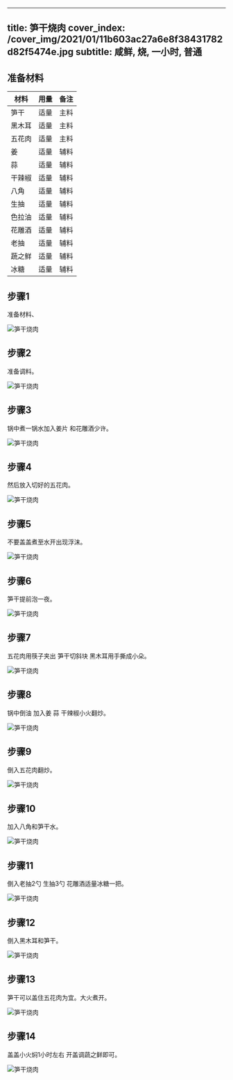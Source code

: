 
---
title: 笋干烧肉
cover_index: /cover_img/2021/01/11b603ac27a6e8f38431782d82f5474e.jpg
subtitle: 咸鲜, 烧, 一小时, 普通
---

## 准备材料

| 材料     | 用量 | 备注|
| ------- | ----- | --- |
| 笋干 | 适量| 主料 |
| 黑木耳 | 适量| 主料 |
| 五花肉 | 适量| 主料 |
| 姜 | 适量| 辅料 |
| 蒜 | 适量| 辅料 |
| 干辣椒 | 适量| 辅料 |
| 八角 | 适量| 辅料 |
| 生抽 | 适量| 辅料 |
| 色拉油 | 适量| 辅料 |
| 花雕酒 | 适量| 辅料 |
| 老抽 | 适量| 辅料 |
| 蔬之鲜 | 适量| 辅料 |
| 冰糖 | 适量| 辅料 |

## 步骤1

准备材料、

![笋干烧肉](https://i8.meishichina.com/attachment/recipe/201010/201010181343393.JPG?x-oss-process=style/p320) 

## 步骤2

准备调料。

![笋干烧肉](https://i8.meishichina.com/attachment/recipe/201010/201010181343541.JPG?x-oss-process=style/p320) 

## 步骤3

锅中煮一锅水加入姜片 和花雕酒少许。

![笋干烧肉](https://i8.meishichina.com/attachment/recipe/201010/201010181344485.JPG?x-oss-process=style/p320) 

## 步骤4

然后放入切好的五花肉。

![笋干烧肉](https://i8.meishichina.com/attachment/recipe/201010/201010181345107.JPG?x-oss-process=style/p320) 

## 步骤5

不要盖盖煮至水开出现浮沫。

![笋干烧肉](https://i8.meishichina.com/attachment/recipe/201010/201010181345437.JPG?x-oss-process=style/p320) 

## 步骤6

笋干提前泡一夜。

![笋干烧肉](https://i8.meishichina.com/attachment/recipe/201010/201010181346051.JPG?x-oss-process=style/p320) 

## 步骤7

五花肉用筷子夹出 笋干切斜块 黑木耳用手撕成小朵。

![笋干烧肉](https://i8.meishichina.com/attachment/recipe/201010/201010181346396.JPG?x-oss-process=style/p320) 

## 步骤8

锅中倒油 加入姜 蒜 干辣椒小火翻炒。

![笋干烧肉](https://i8.meishichina.com/attachment/recipe/201010/201010181347116.JPG?x-oss-process=style/p320) 

## 步骤9

倒入五花肉翻炒。

![笋干烧肉](https://i8.meishichina.com/attachment/recipe/201010/201010181347482.JPG?x-oss-process=style/p320) 

## 步骤10

加入八角和笋干水。

![笋干烧肉](https://i8.meishichina.com/attachment/recipe/201010/201010181348122.JPG?x-oss-process=style/p320) 

## 步骤11

倒入老抽2勺 生抽3勺 花雕酒适量冰糖一把。

![笋干烧肉](https://i8.meishichina.com/attachment/recipe/201010/201010181348583.JPG?x-oss-process=style/p320) 

## 步骤12

倒入黑木耳和笋干。

![笋干烧肉](https://i8.meishichina.com/attachment/recipe/201010/201010181349251.JPG?x-oss-process=style/p320) 

## 步骤13

笋干可以盖住五花肉为宜。大火煮开。

![笋干烧肉](https://i8.meishichina.com/attachment/recipe/201010/201010181349553.JPG?x-oss-process=style/p320) 

## 步骤14

盖盖小火焖1小时左右 开盖调蔬之鲜即可。

![笋干烧肉](https://i8.meishichina.com/attachment/recipe/201010/201010181350394.JPG?x-oss-process=style/p320) 

